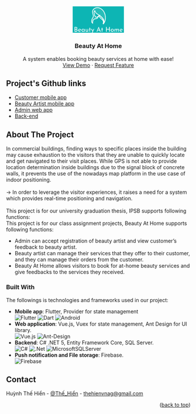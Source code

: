 <div id="top"></div>
<!--
*** Thanks for checking out the Best-README-Template. If you have a suggestion
*** that would make this better, please fork the repo and create a pull request
*** or simply open an issue with the tag "enhancement".
*** Don't forget to give the project a star!
*** Thanks again! Now go create something AMAZING! :D
-->


<!-- PROJECT LOGO -->
<br />
<div align="center">
  <a href="https://github.com/othneildrew/Best-README-Template">
    <img src="Images/logo.png" alt="Logo" width="140">
  </a>

  <h3 align="center">Beauty At Home</h3>

  <p align="center">
    A system enables booking beauty services at home with ease!
    <br />
    <a href="https://github.com/othneildrew/Best-README-Template">View Demo</a>
    ·
    <a href="https://github.com/thehienvnag/beauty-at-home/issues">Request Feature</a>
  </p>
</div>

<!-- PROJECT GITHUB LINKS -->
## Project's Github links
<ul>
  <li>
    <a href="https://github.com/thehienvnag/beauty_at_home_customer">Customer mobile app</a>
  </li>
  
  <li>
    <a href="https://github.com/donglong-ops/beauty-at-home-provider-mobile">Beauty Artist mobile app</a>
  </li>
  
  <li>
    <a href="https://github.com/thehienvnag/beauty_at_home_web_admin">Admin web app</a>
  </li>
  
  <li>
    <a href="https://github.com/thehienvnag/beauty_at_home_backend">Back-end</a>
  </li>
</ul>

<!-- ABOUT THE PROJECT -->
## About The Project

In commercial buildings, finding ways to specific places inside the building may cause exhaustion to the visitors that they are unable to quickly locate and get navigated to their visit places. While GPS is not able to provide location determination inside buildings due to the signal block of concrete walls, it prevents the use of the nowadays map platform in the use case of indoor positioning. 
<br/>
<br/>
-> In order to leverage the visitor experiences, it raises a need for a system which provides real-time positioning and navigation.
<br/>
<br/>
This project is for our university graduation thesis, IPSB supports following functions:
<br/>
This project is for our class assignment projects, Beauty At Home supports following functions:
* Admin can accept registration of beauty artist and view customer’s feedback to beauty artist.
* Beauty artist can manage their services that they offer to their customer, and they can manage 
their orders from the customer.
* Beauty At Home allows visitors to book for at-home beauty services and give feedbacks to the 
services they received.



### Built With
The followings is technologies and frameworks used in our project:

* **Mobile app**: Flutter, Provider for state management<br/>
![Flutter](https://img.shields.io/badge/Flutter-%2302569B.svg?style=for-the-badge&logo=Flutter&logoColor=white)
![Dart](https://img.shields.io/badge/dart-%230175C2.svg?style=for-the-badge&logo=dart&logoColor=white)
![Android](https://img.shields.io/badge/Android-3DDC84?style=for-the-badge&logo=android&logoColor=white)
* **Web application**: Vue.js, Vuex for state management, Ant Design for UI library.<br/>
![Vue.js](https://img.shields.io/badge/vuejs-%2335495e.svg?style=for-the-badge&logo=vuedotjs&logoColor=%234FC08D)
![Ant-Design](https://img.shields.io/badge/-AntDesign-%230170FE?style=for-the-badge&logo=ant-design&logoColor=white)
* **Backend**: C# .NET 5, Entity Framework Core, SQL Server.<br/>
![C#](https://img.shields.io/badge/c%23-%23239120.svg?style=for-the-badge&logo=c-sharp&logoColor=white)
![.Net](https://img.shields.io/badge/.NET-5C2D91?style=for-the-badge&logo=.net&logoColor=white)
![MicrosoftSQLServer](https://img.shields.io/badge/Microsoft%20SQL%20Sever-CC2927?style=for-the-badge&logo=microsoft%20sql%20server&logoColor=white)
* **Push notification and File storage**: Firebase.<br/>
![Firebase](https://img.shields.io/badge/firebase-%23039BE5.svg?style=for-the-badge&logo=firebase)




                                            
<!-- CONTACT -->
## Contact

Huỳnh Thế Hiển - [@Thế_Hiển](https://www.facebook.com/thehienvnag) - thehienvnag@gmail.com

<p align="right">(<a href="#top">back to top</a>)</p>

